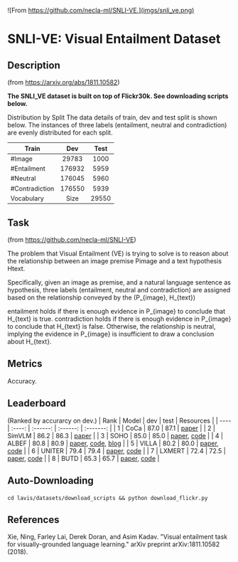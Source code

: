 ![From https://github.com/necla-ml/SNLI-VE.](imgs/snli_ve.png)

# SNLI-VE: Visual Entailment Dataset

## Description
(from https://arxiv.org/abs/1811.10582)

**The SNLI_VE dataset is built on top of Flickr30k. See downloading scripts below.**

Distribution by Split
The data details of train, dev and test split is shown below. The instances of three labels (entailment, neutral and contradiction) are evenly distributed for each split.

|Train|	Dev	|Test|
| ---- | :----: | :------: |
|#Image | 29783 | 1000 |	1000
|#Entailment | 176932 | 5959 | 	5973
|#Neutral| 176045 | 5960 | 	5964
|#Contradiction |	176550| 5939|	5964
|Vocabulary | Size|	29550| 6576|	6592

## Task
(from https://github.com/necla-ml/SNLI-VE)

The problem that Visual Entailment (VE) is trying to solve is to reason about the relationship between an image premise Pimage and a text hypothesis Htext.

Specifically, given an image as premise, and a natural language sentence as hypothesis, three labels (entailment, neutral and contradiction) are assigned based on the relationship conveyed by the (P_{image}, H_{text})

entailment holds if there is enough evidence in P_{image} to conclude that H_{text} is true.
contradiction holds if there is enough evidence in P_{image} to conclude that H_{text} is false.
Otherwise, the relationship is neutral, implying the evidence in P_{image} is insufficient to draw a conclusion about H_{text}.


## Metrics
Accuracy.

## Leaderboard
(Ranked by accurarcy on dev.)
| Rank | Model  | dev | test | Resources |
| ---- | :----: | :------: | :------: | :-------: |
| 1    |  CoCa  |   87.0   |   87.1   |  [paper](https://arxiv.org/pdf/2205.01917.pdf) |
| 2    | SimVLM  |   86.2   |   86.3   | [paper](https://openreview.net/pdf?id=GUrhfTuf_3) |
| 3    | SOHO  |   85.0   |  85.0  | [paper](https://arxiv.org/pdf/2104.03135.pdf), [code](https://github.com/researchmm/soho) |
| 4    | ALBEF  |   80.8   |   80.9   |  [paper](https://arxiv.org/abs/2107.07651), [code](https://github.com/salesforce/ALBEF), [blog](https://blog.salesforceairesearch.com/align-before-fuse/)                                                 |
| 5    | VILLA  | 80.2  | 80.0  |                                                                          [paper](https://arxiv.org/pdf/2004.06165v5.pdf), [code](https://github.com/microsoft/Oscar)                                                                           |
| 6    | UNITER | 79.4  | 79.4 |                                                          [paper](https://www.ecva.net/papers/eccv_2020/papers_ECCV/papers/123750103.pdf), [code](https://github.com/ChenRocks/UNITER)                                                          |
| 7    | LXMERT | 72.4  | 72.5 |                                                          [paper](https://aclanthology.org/D19-1514.pdf), [code](https://github.com/airsplay/lxmert)                                                          |
| 8    |  BUTD   |  65.3  | 65.7 |   [paper](https://arxiv.org/abs/1707.07998?context=cs), [code](https://github.com/peteanderson80/bottom-up-attention)                |

## Auto-Downloading
```
cd lavis/datasets/download_scripts && python download_flickr.py
```

## References
Xie, Ning, Farley Lai, Derek Doran, and Asim Kadav. "Visual entailment task for visually-grounded language learning." arXiv preprint arXiv:1811.10582 (2018).
